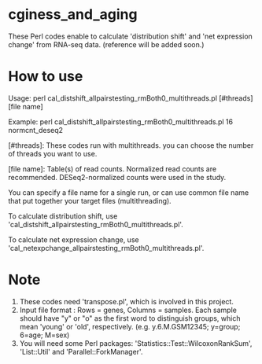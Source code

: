 # cginess_and_aging

These Perl codes enable to calculate 'distribution shift' and 'net expression change' from RNA-seq data.
(reference will be added soon.)


# How to use
Usage: perl cal_distshift_allpairstesting_rmBoth0_multithreads.pl [#threads] [file name]

Example: perl cal_distshift_allpairstesting_rmBoth0_multithreads.pl 16 normcnt_deseq2

[#threads]: These codes run with multithreads. you can choose the number of threads you want to use.

[file name]: Table(s) of read counts. Normalized read counts are recommended. DESeq2-normalized counts were used in the study.

You can specify a file name for a single run, or can use common file name that put together your target files (multithreading).  

To calculate distribution shift, use 'cal_distshift_allpairstesting_rmBoth0_multithreads.pl'.

To calculate net expression change, use 'cal_netexpchange_allpairstesting_rmBoth0_multithreads.pl'.


# Note
1. These codes need 'transpose.pl', which is involved in this project.
2. Input file format : Rows = genes, Columns = samples.
   Each sample should have "y" or "o" as the first word to distinguish groups, which mean 'young' or 'old', respectively.
   (e.g. y.6.M.GSM12345; y=group; 6=age; M=sex) 
3. You will need some Perl packages: 'Statistics::Test::WilcoxonRankSum', 'List::Util' and 'Parallel::ForkManager'.

